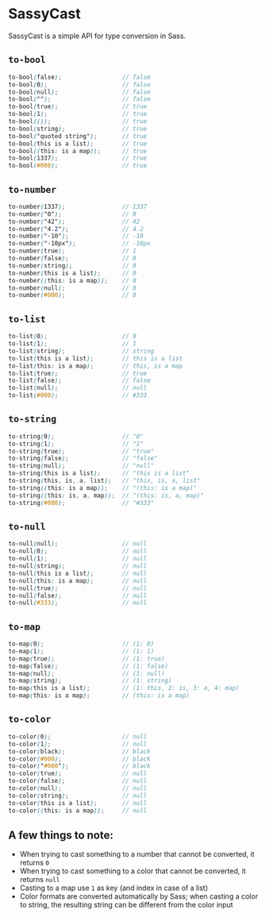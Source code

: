 SassyCast
=========

SassyCast is a simple API for type conversion in Sass.

## `to-bool`

``` scss
to-bool(false);                 // false
to-bool(0);                     // false
to-bool(null);                  // false
to-bool("");                    // false
to-bool(true);                  // true
to-bool(1);                     // true
to-bool(());                    // true
to-bool(string);                // true
to-bool("quoted string");       // true
to-bool(this is a list);        // true
to-bool((this: is a map));      // true
to-bool(1337);                  // true
to-bool(#000);                  // true
```

## `to-number`

``` scss
to-number(1337);                // 1337
to-number("0");                 // 0
to-number("42");                // 42
to-number("4.2");               // 4.2
to-number("-10");               // -10
to-number("-10px");             // -10px
to-number(true);                // 1
to-number(false);               // 0
to-number(string);              // 0
to-number(this is a list);      // 0
to-number((this: is a map));    // 0
to-number(null);                // 0
to-number(#000);                // 0
```

## `to-list`

``` scss
to-list(0);                     // 0
to-list(1);                     // 1
to-list(string);                // string
to-list(this is a list);        // this is a list
to-list(this: is a map);        // this, is a map
to-list(true);                  // true
to-list(false);                 // false
to-list(null);                  // null
to-list(#000);                  // #333
```

## `to-string`

``` scss
to-string(0);                   // "0"
to-string(1);                   // "1"
to-string(true);                // "true"
to-string(false);               // "false"
to-string(null);                // "null"
to-string(this is a list);      // "this is a list"
to-string(this, is, a, list);   // "this, is, a, list"
to-string((this: is a map));    // "(this: is a map)"
to-string((this: is, a, map));  // "(this: is, a, map)"
to-string(#000);                // "#333"
```

## `to-null`

``` scss
to-null(null);                  // null
to-null(0);                     // null
to-null(1);                     // null
to-null(string);                // null
to-null(this is a list);        // null
to-null(this: is a map);        // null
to-null(true);                  // null
to-null(false);                 // null
to-null(#333);                  // null
```

## `to-map`

``` scss
to-map(0);                      // (1: 0)
to-map(1);                      // (1: 1)
to-map(true);                   // (1: true)
to-map(false);                  // (1: false)
to-map(null);                   // (1: null)
to-map(string);                 // (1: string)
to-map(this is a list);         // (1: this, 2: is, 3: a, 4: map)
to-map(this: is a map);         // (this: is a map)
```

## `to-color`

``` scss
to-color(0);                    // null
to-color(1);                    // null
to-color(black);                // black
to-color(#000);                 // black
to-color("#000");               // black
to-color(true);                 // null
to-color(false);                // null
to-color(null);                 // null
to-color(string);               // null
to-color(this is a list);       // null
to-color((this: is a map));     // null
```

## A few things to note:

* When trying to cast something to a number that cannot be converted, it returns `0`
* When trying to cast something to a color that cannot be converted, it returns `null`
* Casting to a map use `1` as key (and index in case of a list)
* Color formats are converted automatically by Sass; when casting a color to string, the resulting string can be different from the color input